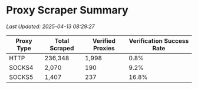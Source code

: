 # Proxy Scraper Summary

_Last Updated: 2025-04-13 08:29:27_

| Proxy Type | Total Scraped | Verified Proxies | Verification Success Rate |
|------------|--------------|------------------|--------------------------|
| HTTP | 236,348 | 1,998 | 0.8% |
| SOCKS4 | 2,070 | 190 | 9.2% |
| SOCKS5 | 1,407 | 237 | 16.8% |
